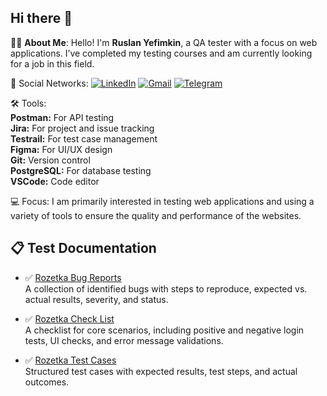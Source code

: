 ## Hi there 👋

👨‍💻 **About Me**:
Hello! I'm **Ruslan Yefimkin**, a QA tester with a focus on web applications. I’ve completed my testing courses and am currently looking for a job in this field.


🤝 Social Networks:
[![LinkedIn](https://img.shields.io/badge/LinkedIn-blue?logo=linkedin)](https://www.linkedin.com/in/ruslan-yefimkin-713851350/)
[![Gmail](https://img.shields.io/badge/Gmail-red?logo=gmail)](mailto:ruslan.efimkin.school@gmail.com)
[![Telegram](https://img.shields.io/badge/Telegram-blue?logo=telegram)](https://t.me/nicestbeer)



🛠 Tools:<br>
**Postman:** For API testing<br>
**Jira:** For project and issue tracking<br>
**Testrail:** For test case management<br>
**Figma:** For UI/UX design<br>
**Git:** Version control<br>
**PostgreSQL:** For database testing<br>
**VSCode:** Code editor<br>

💻 Focus:
I am primarily interested in testing web applications and using a variety of tools to ensure the quality and performance of the websites.

## 📋 Test Documentation

- ✅ [Rozetka Bug Reports](Manual%20Testing/Rozetka%20Bug%20Reports.md)  
  A collection of identified bugs with steps to reproduce, expected vs. actual results, severity, and status.

- ✅ [Rozetka Check List](Manual%20Testing/Rozetka%20Check%20List.md)  
  A checklist for core scenarios, including positive and negative login tests, UI checks, and error message validations.

- ✅ [Rozetka Test Cases](Manual%20Testing/Rozetka%20Test%20Cases.md)  
  Structured test cases with expected results, test steps, and actual outcomes.
